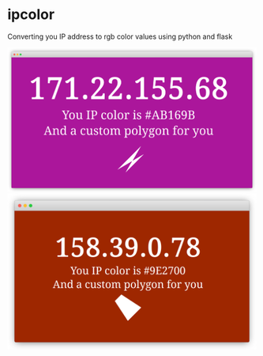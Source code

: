 # ipcolor
Converting you IP address to rgb color values using python and flask

![alt text](browsershot4.png "Example 1")
![alt text](browsershot5.png "Example 2")

